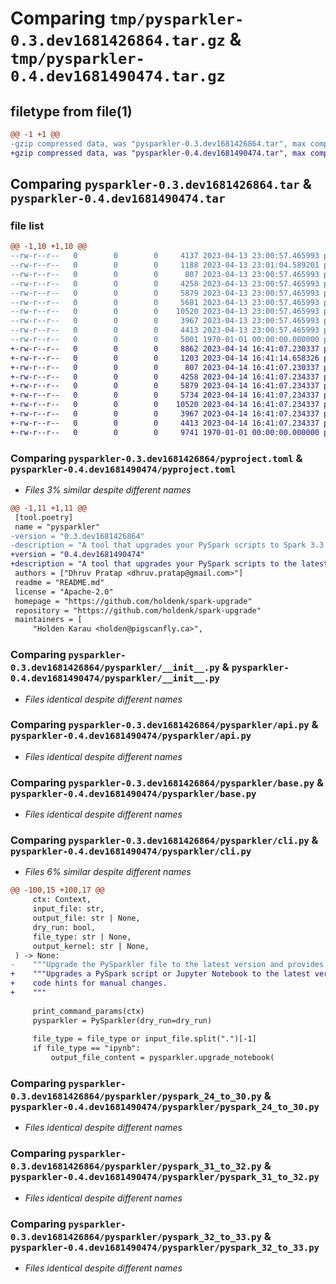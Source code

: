 # Comparing `tmp/pysparkler-0.3.dev1681426864.tar.gz` & `tmp/pysparkler-0.4.dev1681490474.tar.gz`

## filetype from file(1)

```diff
@@ -1 +1 @@
-gzip compressed data, was "pysparkler-0.3.dev1681426864.tar", max compression
+gzip compressed data, was "pysparkler-0.4.dev1681490474.tar", max compression
```

## Comparing `pysparkler-0.3.dev1681426864.tar` & `pysparkler-0.4.dev1681490474.tar`

### file list

```diff
@@ -1,10 +1,10 @@
--rw-r--r--   0        0        0     4137 2023-04-13 23:00:57.465993 pysparkler-0.3.dev1681426864/README.md
--rw-r--r--   0        0        0     1188 2023-04-13 23:01:04.589201 pysparkler-0.3.dev1681426864/pyproject.toml
--rw-r--r--   0        0        0      807 2023-04-13 23:00:57.465993 pysparkler-0.3.dev1681426864/pysparkler/__init__.py
--rw-r--r--   0        0        0     4258 2023-04-13 23:00:57.465993 pysparkler-0.3.dev1681426864/pysparkler/api.py
--rw-r--r--   0        0        0     5879 2023-04-13 23:00:57.465993 pysparkler-0.3.dev1681426864/pysparkler/base.py
--rw-r--r--   0        0        0     5681 2023-04-13 23:00:57.465993 pysparkler-0.3.dev1681426864/pysparkler/cli.py
--rw-r--r--   0        0        0    10520 2023-04-13 23:00:57.465993 pysparkler-0.3.dev1681426864/pysparkler/pyspark_24_to_30.py
--rw-r--r--   0        0        0     3967 2023-04-13 23:00:57.465993 pysparkler-0.3.dev1681426864/pysparkler/pyspark_31_to_32.py
--rw-r--r--   0        0        0     4413 2023-04-13 23:00:57.465993 pysparkler-0.3.dev1681426864/pysparkler/pyspark_32_to_33.py
--rw-r--r--   0        0        0     5001 1970-01-01 00:00:00.000000 pysparkler-0.3.dev1681426864/PKG-INFO
+-rw-r--r--   0        0        0     8862 2023-04-14 16:41:07.230337 pysparkler-0.4.dev1681490474/README.md
+-rw-r--r--   0        0        0     1203 2023-04-14 16:41:14.658326 pysparkler-0.4.dev1681490474/pyproject.toml
+-rw-r--r--   0        0        0      807 2023-04-14 16:41:07.230337 pysparkler-0.4.dev1681490474/pysparkler/__init__.py
+-rw-r--r--   0        0        0     4258 2023-04-14 16:41:07.234337 pysparkler-0.4.dev1681490474/pysparkler/api.py
+-rw-r--r--   0        0        0     5879 2023-04-14 16:41:07.234337 pysparkler-0.4.dev1681490474/pysparkler/base.py
+-rw-r--r--   0        0        0     5734 2023-04-14 16:41:07.234337 pysparkler-0.4.dev1681490474/pysparkler/cli.py
+-rw-r--r--   0        0        0    10520 2023-04-14 16:41:07.234337 pysparkler-0.4.dev1681490474/pysparkler/pyspark_24_to_30.py
+-rw-r--r--   0        0        0     3967 2023-04-14 16:41:07.234337 pysparkler-0.4.dev1681490474/pysparkler/pyspark_31_to_32.py
+-rw-r--r--   0        0        0     4413 2023-04-14 16:41:07.234337 pysparkler-0.4.dev1681490474/pysparkler/pyspark_32_to_33.py
+-rw-r--r--   0        0        0     9741 1970-01-01 00:00:00.000000 pysparkler-0.4.dev1681490474/PKG-INFO
```

### Comparing `pysparkler-0.3.dev1681426864/pyproject.toml` & `pysparkler-0.4.dev1681490474/pyproject.toml`

 * *Files 3% similar despite different names*

```diff
@@ -1,11 +1,11 @@
 [tool.poetry]
 name = "pysparkler"
-version = "0.3.dev1681426864"
-description = "A tool that upgrades your PySpark scripts to Spark 3.3 as per Spark migration Guideline"
+version = "0.4.dev1681490474"
+description = "A tool that upgrades your PySpark scripts to the latest Spark version as per Spark migration Guideline"
 authors = ["Dhruv Pratap <dhruv.pratap@gmail.com>"]
 readme = "README.md"
 license = "Apache-2.0"
 homepage = "https://github.com/holdenk/spark-upgrade"
 repository = "https://github.com/holdenk/spark-upgrade"
 maintainers = [
     "Holden Karau <holden@pigscanfly.ca>",
```

### Comparing `pysparkler-0.3.dev1681426864/pysparkler/__init__.py` & `pysparkler-0.4.dev1681490474/pysparkler/__init__.py`

 * *Files identical despite different names*

### Comparing `pysparkler-0.3.dev1681426864/pysparkler/api.py` & `pysparkler-0.4.dev1681490474/pysparkler/api.py`

 * *Files identical despite different names*

### Comparing `pysparkler-0.3.dev1681426864/pysparkler/base.py` & `pysparkler-0.4.dev1681490474/pysparkler/base.py`

 * *Files identical despite different names*

### Comparing `pysparkler-0.3.dev1681426864/pysparkler/cli.py` & `pysparkler-0.4.dev1681490474/pysparkler/cli.py`

 * *Files 6% similar despite different names*

```diff
@@ -100,15 +100,17 @@
     ctx: Context,
     input_file: str,
     output_file: str | None,
     dry_run: bool,
     file_type: str | None,
     output_kernel: str | None,
 ) -> None:
-    """Upgrade the PySparkler file to the latest version and provides comments as hints for manual changes"""
+    """Upgrades a PySpark script or Jupyter Notebook to the latest version, and where not context, provides comments as
+    code hints for manual changes.
+    """
 
     print_command_params(ctx)
     pysparkler = PySparkler(dry_run=dry_run)
 
     file_type = file_type or input_file.split(".")[-1]
     if file_type == "ipynb":
         output_file_content = pysparkler.upgrade_notebook(
```

### Comparing `pysparkler-0.3.dev1681426864/pysparkler/pyspark_24_to_30.py` & `pysparkler-0.4.dev1681490474/pysparkler/pyspark_24_to_30.py`

 * *Files identical despite different names*

### Comparing `pysparkler-0.3.dev1681426864/pysparkler/pyspark_31_to_32.py` & `pysparkler-0.4.dev1681490474/pysparkler/pyspark_31_to_32.py`

 * *Files identical despite different names*

### Comparing `pysparkler-0.3.dev1681426864/pysparkler/pyspark_32_to_33.py` & `pysparkler-0.4.dev1681490474/pysparkler/pyspark_32_to_33.py`

 * *Files identical despite different names*


